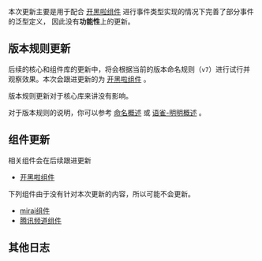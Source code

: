 本次更新主要是用于配合 [开黑啦组件](https://github.com/simple-robot/simbot-component-kaiheila) 进行事件类型实现的情况下完善了部分事件的泛型定义，
因此没有**功能性**上的更新。

## 版本规则更新
后续的核心和组件库的更新中，将会根据当前的版本命名规则（`v7`）进行试行并观察效果。本次会跟进更新的为 [开黑啦组件](https://github.com/simple-robot/simbot-component-kaiheila) 。

版本规则更新对于核心库来讲没有影响。

对于版本规则的说明，你可以参考 [命名概述](https://simbot.forte.love/docs/next/overviews/naming-overview/) 或 [语雀-明明概述](https://www.yuque.com/simpler-robot/simpler-robot-doc/yqlxig) 。


## 组件更新
相关组件会在后续跟进更新
- [开黑啦组件](https://github.com/simple-robot/simbot-component-kaiheila/releases)

下列组件由于没有针对本次更新的内容，所以可能不会更新。
- [mirai组件](https://github.com/simple-robot/simbot-component-mirai/releases)
- [腾讯频道组件](https://github.com/simple-robot/simbot-component-tencent-guild/releases)

## 其他日志
